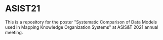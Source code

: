 # ASIST21
This is a repository for the poster "Systematic Comparison of Data Models used in Mapping Knowledge Organization Systems" at ASIS&amp;T 2021 annual meeting.
